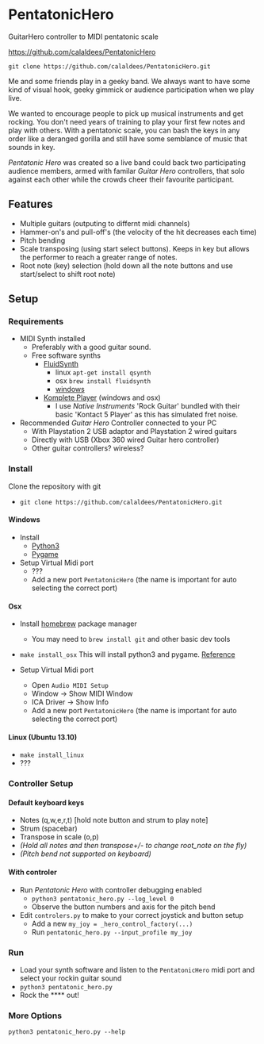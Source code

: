 PentatonicHero
==============

GuitarHero controller to MIDI pentatonic scale

https://github.com/calaldees/PentatonicHero

`git clone https://github.com/calaldees/PentatonicHero.git`

Me and some friends play in a geeky band. We always want to have some kind of visual hook, geeky gimmick or audience participation when we play live. 

We wanted to encourage people to pick up musical instruments and get rocking. You don't need years of training to play your first few notes and play with others. With a pentatonic scale, you can bash the keys in any order like a deranged gorilla and still have some semblance of music that sounds in key. 

_Pentatonic Hero_ was created so a live band could back
two participating audience members, armed with familar _Guitar Hero_ controllers, that solo against each other while the crowds cheer their favourite participant.

Features
--------

* Multiple guitars (outputing to differnt midi channels)
* Hammer-on's and pull-off's (the velocity of the hit decreases each time)
* Pitch bending
* Scale transposing (using start select buttons). Keeps in key but allows the performer to reach a greater range of notes.
* Root note (key) selection (hold down all the note buttons and use start/select to shift root note)

Setup
-----

### Requirements

* MIDI Synth installed
	* Preferably with a good guitar sound.
	* Free software synths 
		* [FluidSynth](http://en.wikipedia.org/wiki/FluidSynth)
			* linux `apt-get install qsynth`
			* osx `brew install fluidsynth`
			* [windows](http://sourceforge.net/projects/qsynth/)
		* [Komplete Player](http://www.native-instruments.com/en/products/komplete/samplers/kontakt-5-player/) (windows and osx)
			* I use _Native Instruments_ 'Rock Guitar' bundled with their basic 'Kontact 5 Player' as this has simulated fret noise.
* Recommended _Guitar Hero_ Controller connected to your PC
    * With Playstation 2 USB adaptor and Playstation 2 wired guitars
    * Directly with USB (Xbox 360 wired Guitar hero controller)
    * Other guitar controllers? wireless?

### Install

Clone the repository with git

* `git clone https://github.com/calaldees/PentatonicHero.git`

#### Windows

* Install
	* [Python3](https://www.python.org/downloads/windows/)
	* [Pygame](http://www.pygame.org/download.shtml)
* Setup Virtual Midi port
	* ???
	* Add a new port `PentatonicHero` (the name is important for auto selecting the correct port)

#### Osx

* Install [homebrew](http://brew.sh/) package manager
	* You may need to `brew install git` and other basic dev tools
* `make install_osx` This will install python3 and pygame. [Reference](http://florian-berger.de/en/articles/installing-pygame-for-python-3-on-os-x)

* Setup Virtual Midi port
    * Open `Audio MIDI Setup`
    * Window -> Show MIDI Window
    * ICA Driver -> Show Info
    * Add a new port `PentatonicHero` (the name is important for auto selecting the correct port)

#### Linux (Ubuntu 13.10)

* `make install_linux`
*  ???

### Controller Setup

#### Default keyboard keys

* Notes (q,w,e,r,t) [hold note button and strum to play note]
* Strum (spacebar)
* Transpose in scale (o,p)
* _(Hold all notes and then transpose+/- to change root_note on the fly)_
* _(Pitch bend not supported on keyboard)_

#### With controler

* Run _Pentatonic Hero_ with controller debugging enabled
	* `python3 pentatonic_hero.py --log_level 0`
	* Observe the button numbers and axis for the pitch bend
* Edit `controlers.py` to make to your correct joystick and button setup
	* Add a new `my_joy = _hero_control_factory(...)`
	* Run `pentatonic_hero.py --input_profile my_joy`

### Run

* Load your synth software and listen to the `PentatonicHero` midi port and select your rockin guitar sound
* `python3 pentatonic_hero.py`
* Rock the **** out!

### More Options

`python3 pentatonic_hero.py --help`
